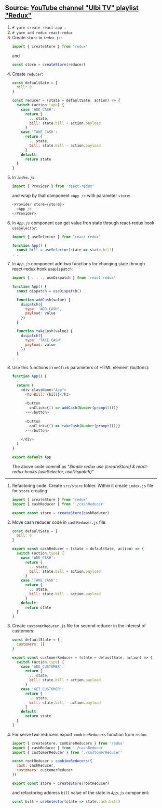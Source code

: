 ## Source: [YouTube channel "Ulbi TV" playlist "Redux"](https://www.youtube.com/playlist?list=PL6DxKON1uLOHsBCJ_vVuvRsW84VnqmPp6)

1. `# yarn create react-app .`
1. `# yarn add redux react-redux`
1. Create `store` in _`index.js`_:
    ```javascript
    import { createStore } from 'redux'
    ```
    and
    ```javascript
    const store = createStore(reducer)
    ```
1. Create `reducer`:
    ```javascript
    const defaultSate = {
      bill: 0
    }

    const reducer = (state = defaultSate, action) => {
      switch (action.type) {
        case 'ADD_CASH':
          return {
            ...state,
            bill: state.bill + action.payload
          }
        case 'TAKE_CASH':
          return {
            ...state,
            bill: state.bill - action.payload
          }
        default:
          return state
      }
    }
    ```
1. In _`index.js`_:
    ```javascript
    import { Provider } from 'react-redux'
    ```
    and wrap by that component `<App />` with parameter `store`:
    ```javascript
    <Provider store={store}>
      <App />
    </Provider>
    ```
1. In _`App.js`_ component can get value fron state through react-redux hook `useSelector`:
    ```javascript
    import { useSelector } from 'react-redux'

    function App() {
      const bill = useSelector(state => state.bill)
    . . .
    ```
1. In _`App.js`_ component add two functions for changing state through react-redux hook `useDispatch`:
    ```javascript
    import { . . ., useDispatch } from 'react-redux'

    function App() {
      const dispatch = useDispatch()

      function addCash(value) {
        dispatch({
          type: 'ADD_CASH',
          payload: value
        })
      }

      function takeCash(value) {
        dispatch({
          type: 'TAKE_CASH',
          payload: value
        })
      }
    . . .
    ```
1. Use this functions in `onClick` parameters of HTML element (buttons):
    ```javascript
    function App() {
      . . .
      return (
        <div className="App">
          <h3>Bill: {bill}</h3>
          
          <button 
            onClick={() => addCash(Number(prompt()))}
          >+</button>
          
          <button 
            onClick={() => takeCash(Number(prompt()))}
          >-</button>
        
        </div>
      )
    }

    export default App
    ```
    The above code commit as _"Simple redux use (createStore) & react-redux hooks (useSelector, useDispatch)"_

---

1. Refactoring code. Create `src/store` folder. Within it create `index.js` file for `store` creating:
    ```javascript
    import { createStore } from 'redux'
    import { cashReducer } from './cashReducer'

    export const store = createStore(cashReducer)
    ```
1. Move cash reducer code in `cashReduser.js` file:
    ```javascript
    const defaultSate = {
      bill: 0
    }

    export const cashReducer = (state = defaultSate, action) => {
      switch (action.type) {
        case 'ADD_CASH':
          return {
            ...state,
            bill: state.bill + action.payload
          }
        case 'TAKE_CASH':
          return {
            ...state,
            bill: state.bill - action.payload
          }
        default:
          return state
      }
    }
    ```
1. Create `customerReducer.js` file for second reducer in the interest of customers:
    ```javascript
    const defaultState = {
      customers: []
    }

    export const customerReducer = (state = defaultSate, action) => {
      switch (action.type) {
        case 'ADD_CUSTOMER':
          return {
            ...state,
            bill: state.bill + action.payload
          }
        case 'GET_CUSTOMER':
          return {
            ...state,
            bill: state.bill - action.payload
          }
        default:
          return state
      }
    }
    ```
1. For serve two reducers export `combineReducers` function from `redux`:
    ```javascript
    import { createStore, combineReducers } from 'redux'
    import { cashReducer } from './cashReducer'
    import { customerReducer } from './customerReducer'

    const rootReducer = combineReducers({
      cash: cashReducer,
      customers: customerReducer
    })

    export const store = createStore(rootReducer)
    ```
    and refactoring address `bill` value of the state in _`App.js`_ component:
    ```javascript
    const bill = useSelector(state => state.cash.bill)
    ```